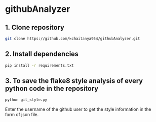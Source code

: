 # githubAnalyzer

## 1. Clone repository
```bash
git clone https://github.com/kchaitanya954/githubAnalyzer.git
```

## 2. Install dependencies
```bash
pip install -r requirements.txt
```

## 3. To save the flake8 style analysis of every python code in the repository
```bash
python git_style.py
```
Enter the username of the github user to get the style information in the form of json file.
